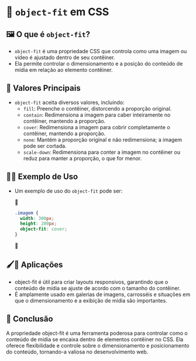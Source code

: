 # 🧩 `object-fit` em CSS

## 🖼️ O que é `object-fit`?
- `object-fit` é uma propriedade CSS que controla como uma imagem ou vídeo é ajustado dentro de seu contêiner.
- Ela permite controlar o dimensionamento e a posição do conteúdo de mídia em relação ao elemento contêiner.

## 🧩 Valores Principais
- `object-fit` aceita diversos valores, incluindo:
  - `fill`: Preenche o contêiner, distorcendo a proporção original.
  - `contain`: Redimensiona a imagem para caber inteiramente no contêiner, mantendo a proporção.
  - `cover`: Redimensiona a imagem para cobrir completamente o contêiner, mantendo a proporção.
  - `none`: Mantém a proporção original e não redimensiona; a imagem pode ser cortada.
  - `scale-down`: Redimensiona para conter a imagem no contêiner ou reduz para manter a proporção, o que for menor.

## 👩‍🏫 Exemplo de Uso
- Um exemplo de uso do `object-fit` pode ser:
  
  📌
  ```css
  .imagem {
    width: 300px;
    height: 200px;
    object-fit: cover;
  }
  
   ```

   📌

## 🖌🎨 Aplicações
- object-fit é útil para criar layouts responsivos, garantindo que o conteúdo de mídia se ajuste de acordo com o tamanho do contêiner.
- É amplamente usado em galerias de imagens, carrosséis e situações em que o dimensionamento e a exibição de mídia são importantes.

## 🏁 Conclusão
A propriedade object-fit é uma ferramenta poderosa para controlar como o conteúdo de mídia se encaixa dentro de elementos contêiner no CSS.
Ela oferece flexibilidade e controle sobre o dimensionamento e posicionamento do conteúdo, tornando-a valiosa no desenvolvimento web.
